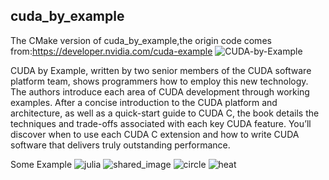 cuda_by_example
----


The CMake version of cuda_by_example,the origin code comes from:https://developer.nvidia.com/cuda-example
![CUDA-by-Example](http://developer.download.nvidia.com/books/cuda-by-example/frontcover_100px.jpg)

CUDA by Example, written by two senior members of the CUDA software platform team, shows programmers how to employ this new technology. The authors introduce each area of CUDA development through working examples. After a concise introduction to the CUDA platform and architecture, as well as a quick-start guide to CUDA C, the book details the techniques and trade-offs associated with each key CUDA feature. You’ll discover when to use each CUDA C extension and how to write CUDA software that delivers truly outstanding performance.

Some Example
![julia](https://github.com/Yannnnnnnnnnnn/cuda_by_example/blob/master/julia.PNG)
![shared_image](https://github.com/Yannnnnnnnnnnn/cuda_by_example/blob/master/shared_image.PNG)
![circle](https://github.com/Yannnnnnnnnnnn/cuda_by_example/blob/master/circle.PNG)
![heat](https://github.com/Yannnnnnnnnnnn/cuda_by_example/blob/master/heat.gif)
